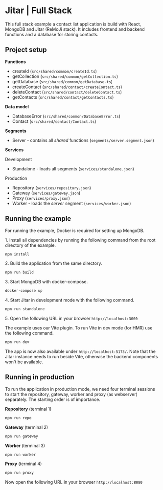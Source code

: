 
# Jitar | Full Stack

This full stack example a contact list application is build with React, MongoDB and Jitar (ReMoJi stack).
It includes frontend and backend functions and a database for storing contacts.

## Project setup

**Functions**

* createId (`src/shared/common/createId.ts`)
* getCollection (`src/shared/common/getCollection.ts`)
* getDatabase (`src/shared/common/getDatabase.ts`)
* createContact (`src/shared/contact/createContact.ts`)
* deleteContact (`src/shared/contact/deleteContact.ts`)
* getContacts (`src/shared/contact/getContacts.ts`)

**Data model**

* DatabaseError (`src/shared/common/DatabaseError.ts`)
* Contact (`src/shared/contact/Contact.ts`)

**Segments**

* Server - contains all *shared* functions (`segments/server.segment.json`)

**Services**

Development

* Standalone - loads all segments (`services/standalone.json`)

Production

* Repository (`services/repository.json`)
* Gateway (`services/gateway.json`)
* Proxy (`services/proxy.json`)
* Worker - loads the *server* segment (`services/worker.json`)

## Running the example

For running the example, Docker is required for setting up MongoDB.

1\. Install all dependencies by running the following command from the root directory of the example.

```bash
npm install
```

2\. Build the application from the same directory.

```bash  
npm run build
```

3\. Start MongoDB with docker-compose.

```bash
docker-compose up
```

4\. Start Jitar in development mode with the following command.

```bash
npm run standalone
```

5\. Open the following URL in your browser `http://localhost:3000`

The example uses our Vite plugin. To run Vite in dev mode (for HMR) use the following command.

```bash
npm run dev
```

The app is now also available under `http://localhost:5173/`.
Note that the Jitar instance needs to run beside Vite, otherwise the backend components won't be available.

## Running in production

To run the application in production mode, we need four terminal sessions to start the repository, gateway, worker and proxy (as webserver) separately. The starting order is of importance.

**Repository** (terminal 1)

```bash
npm run repo
```

**Gateway** (terminal 2)

```bash
npm run gateway
```

**Worker** (terminal 3)

```bash
npm run worker
```

**Proxy** (terminal 4)

```bash
npm run proxy
```

Now open the following URL in your browser `http://localhost:8080`
